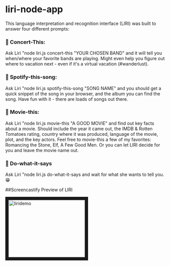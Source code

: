 # liri-node-app

This language interpretation and recognition interface (LIRI) was built to answer four different prompts:

### :musical_note: Concert-This:
Ask Liri "node liri.js concert-this "YOUR CHOSEN BAND" and it will tell you when/where your favorite bands are playing.  Might even help you figure out where to vacation next - even if it's a virtual vacation (#wanderlust).

### :musical_score: Spotify-this-song:
Ask Liri "node liri.js spotify-this-song "SONG NAME" and you should get a quick snippet of the song in your browser, and the album you can find the song.  Have fun with it - there are loads of songs out there.

### :movie_camera: Movie-this:
Ask Liri "node liri.js movie-this "A GOOD MOVIE" and find out key facts about a movie. Should include the year it came out, the IMDB & Rotten Tomatoes rating, country where it was produced, language of the movie, plot, and the key actors.  Feel free to movie-this a few of my favorites:  Romancing the Stone, Elf, A Few Good Men.  Or you can let LIRI decide for you and leave the movie name out.  

### :crystal_ball: Do-what-it-says
Ask Liri "node liri.js do-what-it-says and wait for what she wants to tell you. :grin:


##Screencastify Preview of LIRI

<a href="https://youtu.be/eAl0maVeGNE" 
target="_blank"><img src="https://youtu.be/eAl0maVeGNE" 
alt="liridemo" width="240" height="180" border="10" /></a>
